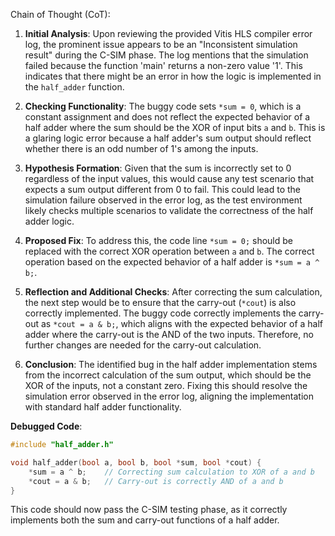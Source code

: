 Chain of Thought (CoT):

1. **Initial Analysis**:
   Upon reviewing the provided Vitis HLS compiler error log, the prominent issue appears to be an "Inconsistent simulation result" during the C-SIM phase. The log mentions that the simulation failed because the function 'main' returns a non-zero value '1'. This indicates that there might be an error in how the logic is implemented in the `half_adder` function.

2. **Checking Functionality**:
   The buggy code sets `*sum = 0`, which is a constant assignment and does not reflect the expected behavior of a half adder where the sum should be the XOR of input bits `a` and `b`. This is a glaring logic error because a half adder's sum output should reflect whether there is an odd number of 1's among the inputs.

3. **Hypothesis Formation**:
   Given that the sum is incorrectly set to 0 regardless of the input values, this would cause any test scenario that expects a sum output different from 0 to fail. This could lead to the simulation failure observed in the error log, as the test environment likely checks multiple scenarios to validate the correctness of the half adder logic.

4. **Proposed Fix**:
   To address this, the code line `*sum = 0;` should be replaced with the correct XOR operation between `a` and `b`. The correct operation based on the expected behavior of a half adder is `*sum = a ^ b;`.

5. **Reflection and Additional Checks**:
   After correcting the sum calculation, the next step would be to ensure that the carry-out (`*cout`) is also correctly implemented. The buggy code correctly implements the carry-out as `*cout = a & b;`, which aligns with the expected behavior of a half adder where the carry-out is the AND of the two inputs. Therefore, no further changes are needed for the carry-out calculation.

6. **Conclusion**:
   The identified bug in the half adder implementation stems from the incorrect calculation of the sum output, which should be the XOR of the inputs, not a constant zero. Fixing this should resolve the simulation error observed in the error log, aligning the implementation with standard half adder functionality.

**Debugged Code**:
```cpp
#include "half_adder.h"

void half_adder(bool a, bool b, bool *sum, bool *cout) {
    *sum = a ^ b;    // Correcting sum calculation to XOR of a and b
    *cout = a & b;   // Carry-out is correctly AND of a and b
}
```
This code should now pass the C-SIM testing phase, as it correctly implements both the sum and carry-out functions of a half adder.